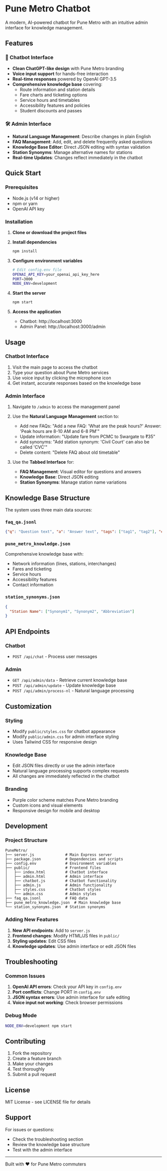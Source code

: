 # Pune Metro Chatbot

A modern, AI-powered chatbot for Pune Metro with an intuitive admin interface for knowledge management.

## Features

### 🤖 Chatbot Interface
- **Clean ChatGPT-like design** with Pune Metro branding
- **Voice input support** for hands-free interaction
- **Real-time responses** powered by OpenAI GPT-3.5
- **Comprehensive knowledge base** covering:
  - Route information and station details
  - Fare charts and ticketing options
  - Service hours and timetables
  - Accessibility features and policies
  - Student discounts and passes

### 🛠️ Admin Interface
- **Natural Language Management**: Describe changes in plain English
- **FAQ Management**: Add, edit, and delete frequently asked questions
- **Knowledge Base Editor**: Direct JSON editing with syntax validation
- **Station Synonyms**: Manage alternative names for stations
- **Real-time Updates**: Changes reflect immediately in the chatbot

## Quick Start

### Prerequisites
- Node.js (v14 or higher)
- npm or yarn
- OpenAI API key

### Installation

1. **Clone or download the project files**

2. **Install dependencies**
   ```bash
   npm install
   ```

3. **Configure environment variables**
   ```bash
   # Edit config.env file
   OPENAI_API_KEY=your_openai_api_key_here
   PORT=3000
   NODE_ENV=development
   ```

4. **Start the server**
   ```bash
   npm start
   ```

5. **Access the application**
   - Chatbot: http://localhost:3000
   - Admin Panel: http://localhost:3000/admin

## Usage

### Chatbot Interface
1. Visit the main page to access the chatbot
2. Type your question about Pune Metro services
3. Use voice input by clicking the microphone icon
4. Get instant, accurate responses based on the knowledge base

### Admin Interface
1. Navigate to `/admin` to access the management panel
2. Use the **Natural Language Management** section to:
   - Add new FAQs: "Add a new FAQ: 'What are the peak hours?' Answer: 'Peak hours are 8-10 AM and 6-8 PM'"
   - Update information: "Update fare from PCMC to Swargate to ₹35"
   - Add synonyms: "Add station synonym: 'Civil Court' can also be called 'CVC'"
   - Delete content: "Delete FAQ about old timetable"

3. Use the **Tabbed Interface** for:
   - **FAQ Management**: Visual editor for questions and answers
   - **Knowledge Base**: Direct JSON editing
   - **Station Synonyms**: Manage station name variations

## Knowledge Base Structure

The system uses three main data sources:

### `faq_qa.jsonl`
```json
{"q": "Question text", "a": "Answer text", "tags": ["tag1", "tag2"], "evidence": ["source1", "source2"]}
```

### `pune_metro_knowledge.json`
Comprehensive knowledge base with:
- Network information (lines, stations, interchanges)
- Fares and ticketing
- Service hours
- Accessibility features
- Contact information

### `station_synonyms.json`
```json
{
  "Station Name": ["Synonym1", "Synonym2", "Abbreviation"]
}
```

## API Endpoints

### Chatbot
- `POST /api/chat` - Process user messages

### Admin
- `GET /api/admin/data` - Retrieve current knowledge base
- `POST /api/admin/update` - Update knowledge base
- `POST /api/admin/process-nl` - Natural language processing

## Customization

### Styling
- Modify `public/styles.css` for chatbot appearance
- Modify `public/admin.css` for admin interface styling
- Uses Tailwind CSS for responsive design

### Knowledge Base
- Edit JSON files directly or use the admin interface
- Natural language processing supports complex requests
- All changes are immediately reflected in the chatbot

### Branding
- Purple color scheme matches Pune Metro branding
- Custom icons and visual elements
- Responsive design for mobile and desktop

## Development

### Project Structure
```
PuneMetro/
├── server.js              # Main Express server
├── package.json           # Dependencies and scripts
├── config.env             # Environment variables
├── public/                # Frontend files
│   ├── index.html         # Chatbot interface
│   ├── admin.html         # Admin interface
│   ├── chatbot.js         # Chatbot functionality
│   ├── admin.js           # Admin functionality
│   ├── styles.css         # Chatbot styles
│   └── admin.css          # Admin styles
├── faq_qa.jsonl           # FAQ data
├── pune_metro_knowledge.json  # Main knowledge base
└── station_synonyms.json  # Station synonyms
```

### Adding New Features
1. **New API endpoints**: Add to `server.js`
2. **Frontend changes**: Modify HTML/JS files in `public/`
3. **Styling updates**: Edit CSS files
4. **Knowledge updates**: Use admin interface or edit JSON files

## Troubleshooting

### Common Issues
1. **OpenAI API errors**: Check your API key in `config.env`
2. **Port conflicts**: Change PORT in `config.env`
3. **JSON syntax errors**: Use admin interface for safe editing
4. **Voice input not working**: Check browser permissions

### Debug Mode
```bash
NODE_ENV=development npm start
```

## Contributing

1. Fork the repository
2. Create a feature branch
3. Make your changes
4. Test thoroughly
5. Submit a pull request

## License

MIT License - see LICENSE file for details

## Support

For issues or questions:
- Check the troubleshooting section
- Review the knowledge base structure
- Test with the admin interface

---

Built with ❤️ for Pune Metro commuters
